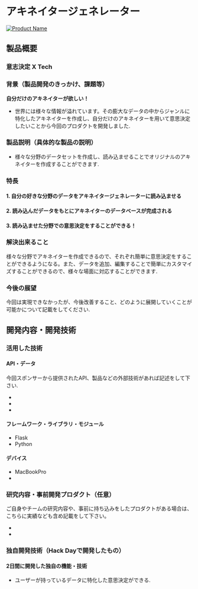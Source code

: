 # アキネイタージェネレーター

[![Product Name](image.png)](https://www.youtube.com/watch?v=G5rULR53uMk)

## 製品概要
### 意志決定 X Tech

### 背景（製品開発のきっかけ、課題等）
**自分だけのアキネイターが欲しい！**
- 世界には様々な情報が溢れています。その膨大なデータの中からジャンルに特化したアキネイターを作成し、自分だけのアキネイターを用いて意思決定したいことから今回のプロダクトを開発しました.


### 製品説明（具体的な製品の説明）
- 様々な分野のデータセットを作成し、読み込ませることでオリジナルのアキネイターを作成することができます.

### 特長

#### 1. 自分の好きな分野のデータをアキネイタージェネレーターに読み込ませる

#### 2. 読み込んだデータをもとにアキネイターのデータベースが完成される

#### 3. 読み込ませた分野での意思決定をすることができる！

### 解決出来ること
様々な分野でアキネイターを作成できるので、それぞれ簡単に意思決定をすることができるようになる。また、データを追加、編集することで簡単にカスタマイズすることができるので、様々な場面に対応することができます.

### 今後の展望
今回は実現できなかったが、今後改善すること、どのように展開していくことが可能かについて記載をしてください.


## 開発内容・開発技術
### 活用した技術
#### API・データ
今回スポンサーから提供されたAPI、製品などの外部技術があれば記述をして下さい.

* 
* 
* 

#### フレームワーク・ライブラリ・モジュール
* Flask
* Python 

#### デバイス
* MacBookPro
* 

### 研究内容・事前開発プロダクト（任意）
ご自身やチームの研究内容や、事前に持ち込みをしたプロダクトがある場合は、こちらに実績なども含め記載をして下さい。

* 
* 


### 独自開発技術（Hack Dayで開発したもの）
#### 2日間に開発した独自の機能・技術
* ユーザーが持っているデータに特化した意思決定ができる.
